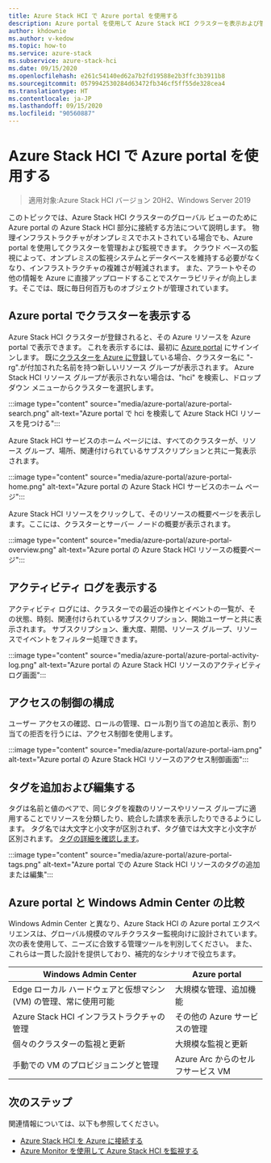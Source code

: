 ```yaml
---
title: Azure Stack HCI で Azure portal を使用する
description: Azure portal を使用して Azure Stack HCI クラスターを表示および管理する方法。
author: khdownie
ms.author: v-kedow
ms.topic: how-to
ms.service: azure-stack
ms.subservice: azure-stack-hci
ms.date: 09/15/2020
ms.openlocfilehash: e261c54140ed62a7b2fd19588e2b3ffc3b3911b8
ms.sourcegitcommit: 0579942530284d63472fb346cf5ff55de328cea4
ms.translationtype: HT
ms.contentlocale: ja-JP
ms.lasthandoff: 09/15/2020
ms.locfileid: "90560887"
---
```

# <a name="use-the-azure-portal-with-azure-stack-hci"></a>Azure Stack HCI で Azure portal を使用する

> 適用対象:Azure Stack HCI バージョン 20H2、Windows Server 2019

このトピックでは、Azure Stack HCI クラスターのグローバル ビューのために Azure portal の Azure Stack HCI 部分に接続する方法について説明します。 物理インフラストラクチャがオンプレミスでホストされている場合でも、Azure portal を使用してクラスターを管理および監視できます。 クラウド ベースの監視によって、オンプレミスの監視システムとデータベースを維持する必要がなくなり、インフラストラクチャの複雑さが軽減されます。 また、アラートやその他の情報を Azure に直接アップロードすることでスケーラビリティが向上します。そこでは、既に毎日何百万ものオブジェクトが管理されています。

## <a name="view-your-clusters-in-the-azure-portal"></a>Azure portal でクラスターを表示する

Azure Stack HCI クラスターが登録されると、その Azure リソースを Azure portal で表示できます。 これを表示するには、最初に [Azure portal](https://portal.azure.com) にサインインします。 既に[クラスターを Azure に登録](../deploy/register-with-azure.md)している場合、クラスター名に "-rg".が付加された名前を持つ新しいリソース グループが表示されます。 Azure Stack HCI リソース グループが表示されない場合は、"hci" を検索し、ドロップダウン メニューからクラスターを選択します。

:::image type="content" source="media/azure-portal/azure-portal-search.png" alt-text="Azure portal で hci を検索して Azure Stack HCI リソースを見つける":::

Azure Stack HCI サービスのホーム ページには、すべてのクラスターが、リソース グループ、場所、関連付けられているサブスクリプションと共に一覧表示されます。

:::image type="content" source="media/azure-portal/azure-portal-home.png" alt-text="Azure portal の Azure Stack HCI サービスのホーム ページ":::

Azure Stack HCI リソースをクリックして、そのリソースの概要ページを表示します。ここには、クラスターとサーバー ノードの概要が表示されます。

:::image type="content" source="media/azure-portal/azure-portal-overview.png" alt-text="Azure portal の Azure Stack HCI リソースの概要ページ":::

## <a name="view-the-activity-log"></a>アクティビティ ログを表示する

アクティビティ ログには、クラスターでの最近の操作とイベントの一覧が、その状態、時刻、関連付けられているサブスクリプション、開始ユーザーと共に表示されます。 サブスクリプション、重大度、期間、リソース グループ、リソースでイベントをフィルター処理できます。

:::image type="content" source="media/azure-portal/azure-portal-activity-log.png" alt-text="Azure portal の Azure Stack HCI リソースのアクティビティ ログ画面":::

## <a name="configure-access-control"></a>アクセスの制御の構成

ユーザー アクセスの確認、ロールの管理、ロール割り当ての追加と表示、割り当ての拒否を行うには、アクセス制御を使用します。

:::image type="content" source="media/azure-portal/azure-portal-iam.png" alt-text="Azure portal の Azure Stack HCI リソースのアクセス制御画面":::

## <a name="add-and-edit-tags"></a>タグを追加および編集する

タグは名前と値のペアで、同じタグを複数のリソースやリソース グループに適用することでリソースを分類したり、統合した請求を表示したりできるようにします。 タグ名では大文字と小文字が区別されず、タグ値では大文字と小文字が区別されます。 [タグの詳細を確認します](/azure/azure-resource-manager/management/tag-resources)。

:::image type="content" source="media/azure-portal/azure-portal-tags.png" alt-text="Azure portal での Azure Stack HCI リソースのタグの追加または編集":::

## <a name="compare-azure-portal-and-windows-admin-center"></a>Azure portal と Windows Admin Center の比較

Windows Admin Center と異なり、Azure Stack HCI の Azure portal エクスペリエンスは、グローバル規模のマルチクラスター監視向けに設計されています。 次の表を使用して、ニーズに合致する管理ツールを判別してください。 また、これらは一貫した設計を提供しており、補完的なシナリオで役立ちます。

| Windows Admin Center | Azure portal |
| --------------- | --------------- |
| Edge ローカル ハードウェアと仮想マシン (VM) の管理、常に使用可能 | 大規模な管理、追加機能 |
| Azure Stack HCI インフラストラクチャの管理 | その他の Azure サービスの管理 |
| 個々のクラスターの監視と更新 | 大規模な監視と更新 |
| 手動での VM のプロビジョニングと管理 | Azure Arc からのセルフサービス VM |

## <a name="next-steps"></a>次のステップ

関連情報については、以下も参照してください。

- [Azure Stack HCI を Azure に接続する](../deploy/register-with-azure.md)
- [Azure Monitor を使用して Azure Stack HCI を監視する](azure-monitor.md)
